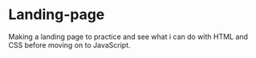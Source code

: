 # Landing-page
Making a landing page to practice and see what i can do with HTML and CSS before moving on to JavaScript.
